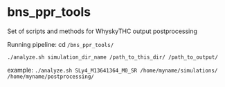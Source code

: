 # bns_ppr_tools
Set of scripts and methods for WhyskyTHC output postprocessing 

Running pipeline:
cd `/bns_ppr_tools/` 

`./analyze.sh simulation_dir_name /path_to_this_dir/ /path_to_output/`

example:
`./analyze.sh SLy4_M13641364_M0_SR /home/myname/simulations/ /home/myname/postprocessing/`
